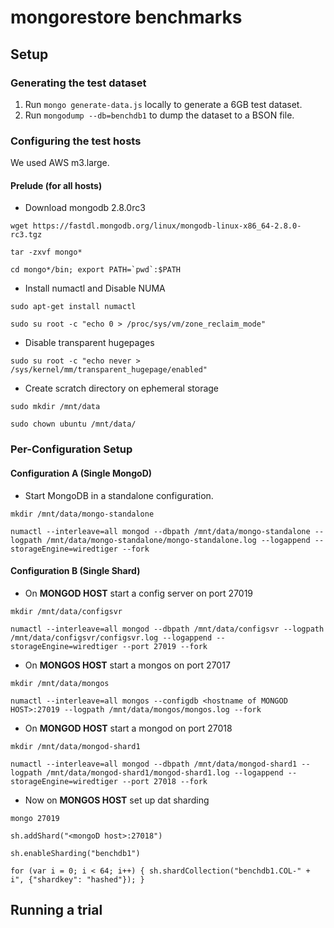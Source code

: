 # mongorestore benchmarks

## Setup

### Generating the test dataset

1. Run `mongo generate-data.js` locally to generate a 6GB test dataset.
2. Run `mongodump --db=benchdb1` to dump the dataset to a BSON file.

### Configuring the test hosts

We used AWS m3.large.

#### Prelude (for all hosts)

- Download mongodb 2.8.0rc3

```wget https://fastdl.mongodb.org/linux/mongodb-linux-x86_64-2.8.0-rc3.tgz```

```tar -zxvf mongo*```

```cd mongo*/bin; export PATH=`pwd`:$PATH```

- Install numactl and Disable NUMA

```sudo apt-get install numactl```

```sudo su root -c "echo 0 > /proc/sys/vm/zone_reclaim_mode"```

- Disable transparent hugepages

```sudo su root -c "echo never > /sys/kernel/mm/transparent_hugepage/enabled"```

- Create scratch directory on ephemeral storage

```sudo mkdir /mnt/data```

```sudo chown ubuntu /mnt/data/```

### Per-Configuration Setup

#### Configuration A (Single MongoD)

- Start MongoDB in a standalone configuration.

```mkdir /mnt/data/mongo-standalone```

```numactl --interleave=all mongod --dbpath /mnt/data/mongo-standalone --logpath /mnt/data/mongo-standalone/mongo-standalone.log --logappend --storageEngine=wiredtiger --fork```

#### Configuration B (Single Shard)

- On **MONGOD HOST** start a config server on port 27019

```mkdir /mnt/data/configsvr```

```numactl --interleave=all mongod --dbpath /mnt/data/configsvr --logpath /mnt/data/configsvr/configsvr.log --logappend --storageEngine=wiredtiger --port 27019 --fork```

- On **MONGOS HOST** start a mongos on port 27017

```mkdir /mnt/data/mongos```

```numactl --interleave=all mongos --configdb <hostname of MONGOD HOST>:27019 --logpath /mnt/data/mongos/mongos.log --fork```

- On **MONGOD HOST** start a mongod on port 27018

```mkdir /mnt/data/mongod-shard1```

```numactl --interleave=all mongod --dbpath /mnt/data/mongod-shard1 --logpath /mnt/data/mongod-shard1/mongod-shard1.log --logappend --storageEngine=wiredtiger --port 27018 --fork```

- Now on **MONGOS HOST** set up dat sharding

```mongo 27019```

```sh.addShard("<mongoD host>:27018")```

```sh.enableSharding("benchdb1")```

```for (var i = 0; i < 64; i++) { sh.shardCollection("benchdb1.COL-" + i", {"shardkey": "hashed"}); }```

## Running a trial
